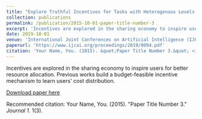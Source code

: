 ```yaml
---
title: "Explore Truthful Incentives for Tasks with Heterogenous Levels of Difficulty in the Sharing Economy"
collection: publications
permalink: /publication/2015-10-01-paper-title-number-3
excerpt: 'Incentives are explored in the sharing economy to inspire users for better resource allocation. Previous works build a budget feasible incentive mechanism to learn users$'$ cost distribution. However, they only consider a special case that all tasks are considered as the same. The general problem asks for finding a solution when the cost for different tasks varies. In this paper, we investigate this general problem by considering a system with k levels of difficulty. We present two incentivizing strategies for offline and online implementation, and formally derive the ratio of utility between them in different scenarios. We propose a regret minimizing mechanism to decide incentives by dynamically adjusting budget assignment and learning from users cost distributions. Our experiment demonstrates utility improvement about 7 times and time saving of 54% to meet a utility objective compared to the previous works.'
date: 2019-10-01
venue: 'International Joint Conferences on Artificial Intelligence (IJCAI)'
paperurl: 'https://www.ijcai.org/proceedings/2019/0094.pdf'
citation: 'Your Name, You. (2015). &quot;Paper Title Number 3.&quot; <i>Journal 1</i>. 1(3).'
---
```

Incentives are explored in the sharing economy to inspire users for better resource allocation. Previous works build a budget-feasible incentive mechanism to learn users' cost distribution.

[Download paper here](https://www.ijcai.org/proceedings/2019/0094.pdf)

Recommended citation: Your Name, You. (2015). "Paper Title Number 3." <i>Journal 1</i>. 1(3).
